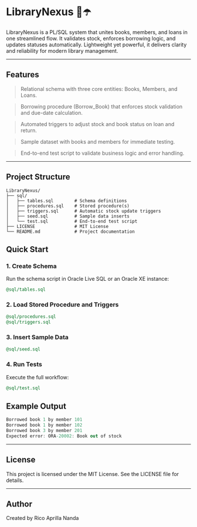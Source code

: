 # LibraryNexus 📔☂️
LibraryNexus is a PL/SQL system that unites books, members, and loans in one streamlined flow. It validates stock, enforces borrowing logic, and updates statuses automatically. Lightweight yet powerful, it delivers clarity and reliability for modern library management.

---

## Features

> Relational schema with three core entities: Books, Members, and Loans.

> Borrowing procedure (Borrow_Book) that enforces stock validation and due-date calculation.

> Automated triggers to adjust stock and book status on loan and return.

> Sample dataset with books and members for immediate testing.

> End-to-end test script to validate business logic and error handling.

---


## Project Structure

```pgsql
LibraryNexus/
├── sql/
│   ├── tables.sql        # Schema definitions
│   ├── procedures.sql    # Stored procedure(s)
│   ├── triggers.sql      # Automatic stock update triggers
│   ├── seed.sql          # Sample data inserts
│   └── test.sql          # End-to-end test script
├── LICENSE               # MIT License
└── README.md             # Project documentation
```

## Quick Start

### 1. Create Schema

Run the schema script in Oracle Live SQL or an Oracle XE instance:

```sql
@sql/tables.sql
```

### 2. Load Stored Procedure and Triggers

```sql
@sql/procedures.sql
@sql/triggers.sql
```

### 3. Insert Sample Data

```sql
@sql/seed.sql
```

### 4. Run Tests

Execute the full workflow:

```sql
@sql/test.sql
```

## Example Output

```csharp
Borrowed book 1 by member 101
Borrowed book 1 by member 102
Borrowed book 3 by member 201
Expected error: ORA-20002: Book out of stock
```

---

## License

This project is licensed under the MIT License. See the LICENSE file for details.

---

## Author
Created by Rico Aprilla Nanda
